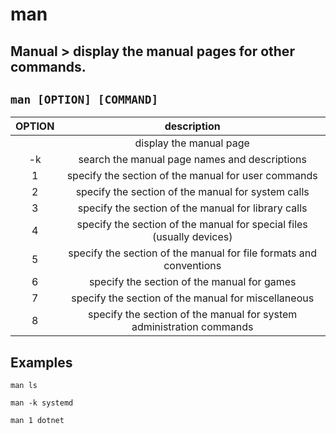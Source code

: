 # man

**Manual** > display the manual pages for other commands.
---

` man [OPTION] [COMMAND] `
---

| **OPTION** | description |
|:---:|:---:|
|  | display the manual page |
| -k | search the manual page names and descriptions |
| 1 | specify the section of the manual for user commands |
| 2 | specify the section of the manual for system calls |
| 3 | specify the section of the manual for library calls |
| 4 | specify the section of the manual for special files (usually devices) |
| 5 | specify the section of the manual for file formats and conventions |
| 6 | specify the section of the manual for games |
| 7 | specify the section of the manual for miscellaneous |
| 8 | specify the section of the manual for system administration commands |

## Examples
` man ls `

` man -k systemd `

` man 1 dotnet `

